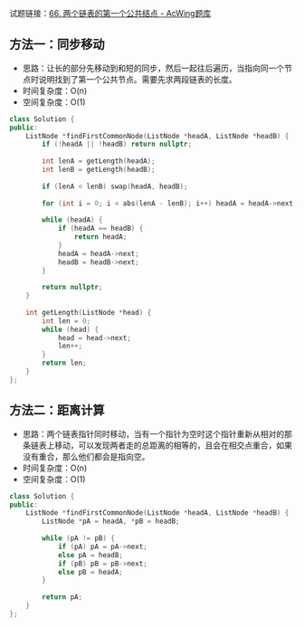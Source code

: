 试题链接：[66. 两个链表的第一个公共结点 - AcWing题库](https://www.acwing.com/problem/content/62/)

## 方法一：同步移动

- 思路：让长的部分先移动到和短的同步，然后一起往后遍历，当指向同一个节点时说明找到了第一个公共节点。需要先求两段链表的长度。
- 时间复杂度：O(n)
- 空间复杂度：O(1)

```cpp
class Solution {
public:
    ListNode *findFirstCommonNode(ListNode *headA, ListNode *headB) {
        if (!headA || !headB) return nullptr;
        
        int lenA = getLength(headA);
        int lenB = getLength(headB);
        
        if (lenA < lenB) swap(headA, headB);
        
        for (int i = 0; i < abs(lenA - lenB); i++) headA = headA->next;
        
        while (headA) {
            if (headA == headB) {
                return headA;
            }
            headA = headA->next;
            headB = headB->next;
        }
        
        return nullptr;
    }
    
    int getLength(ListNode *head) {
        int len = 0;
        while (head) {
            head = head->next;
            len++;
        }
        return len;
    }
};
```

## 方法二：距离计算

- 思路：两个链表指针同时移动，当有一个指针为空时这个指针重新从相对的那条链表上移动，可以发现两者走的总距离的相等的，且会在相交点重合，如果没有重合，那么他们都会是指向空。
- 时间复杂度：O(n)
- 空间复杂度：O(1)

```cpp
class Solution {
public:
    ListNode *findFirstCommonNode(ListNode *headA, ListNode *headB) {
        ListNode *pA = headA, *pB = headB;
        
        while (pA != pB) {
            if (pA) pA = pA->next;
            else pA = headB;
            if (pB) pB = pB->next;
            else pB = headA;
        }
        
        return pA;
    }
};
```
